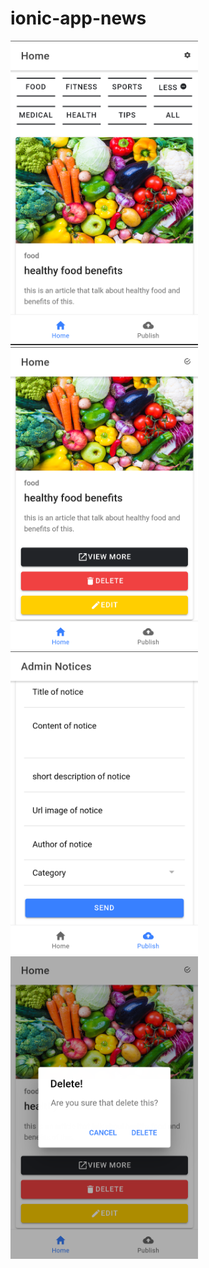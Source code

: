 # ionic-app-news



<img src="https://github.com/luster02/ionic-app-news/blob/master/docs/Screenshot_20191012-202222.png" width="300">
<img src="https://github.com/luster02/ionic-app-news/blob/master/docs/Screenshot_20191012-202236.png" width="300">
<img src="https://github.com/luster02/ionic-app-news/blob/master/docs/Screenshot_20191012-202246.png" width="300">
<img src="https://github.com/luster02/ionic-app-news/blob/master/docs/Screenshot_20191012-202302.png" width="300">
